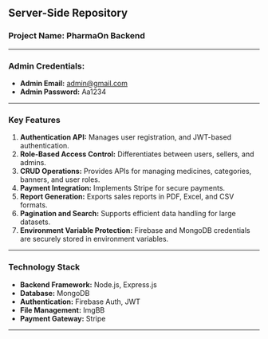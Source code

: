## Server-Side Repository

### Project Name: PharmaOn Backend

---

### Admin Credentials:
- **Admin Email:** admin@gmail.com
- **Admin Password:** Aa1234

---

### Key Features
1. **Authentication API:** Manages user registration, and JWT-based authentication.
2. **Role-Based Access Control:** Differentiates between users, sellers, and admins.
3. **CRUD Operations:** Provides APIs for managing medicines, categories, banners, and user roles.
4. **Payment Integration:** Implements Stripe for secure payments.
5. **Report Generation:** Exports sales reports in PDF, Excel, and CSV formats.
6. **Pagination and Search:** Supports efficient data handling for large datasets.
7. **Environment Variable Protection:** Firebase and MongoDB credentials are securely stored in environment variables.

---

### Technology Stack
- **Backend Framework:** Node.js, Express.js
- **Database:** MongoDB
- **Authentication:** Firebase Auth, JWT
- **File Management:** ImgBB
- **Payment Gateway:** Stripe


---